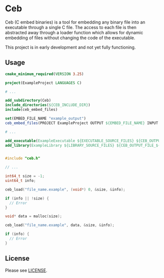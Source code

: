 # Ceb

Ceb (C embed binaries) is a tool for embedding any binary file into an executable through a single C file. The access to each file is then abstracted away through a loader function which allows for dynamic embedding of files without changing the code of the executable.

This project is in early development and not yet fully functioning.

## Usage

```CMAKE
cmake_minimum_required(VERSION 3.25)

project(ExampleProject LANGUAGES C)

# ...

add_subdirectory(Ceb)
include_directories(${CEB_INCLUDE_DIR})
include(ceb_embed_files)

set(EMBED_FILE_NAME "example_output")
ceb_embed_files(PROJECT ExampleProject OUTPUT ${EMBED_FILE_NAME} INPUT ${example_input1} ${example_input2})

# ...

add_executable(ExampleExecutable ${EXECUTABLE_SOURCE_FILES} ${CEB_OUTPUT_FILE_${EMBED_FILE_NAME}})
add_library(ExampleLibrary ${LIBRARY_SOURCE_FILES} ${CEB_OUTPUT_FILE_${EMBED_FILE_NAME}})
```

```C

#include "ceb.h"

// ...

int64_t size = -1;
uint64_t info;

ceb_load("file_name.example", (void*) 0, &size, &info);

if (info || !size) {
  // Error
}

void* data = malloc(size);

ceb_load("file_name.example", data, &size, &info);

if (info) {
  // Error
}

```

## License

Please see [LICENSE](/LICENSE).
